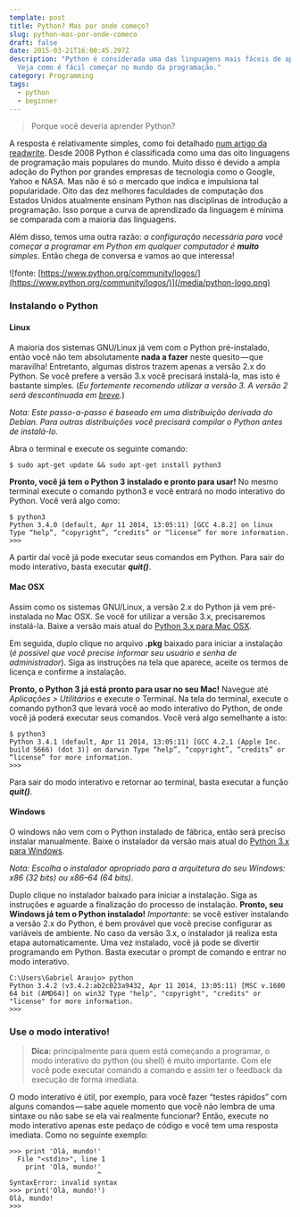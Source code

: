 ```yaml
---
template: post
title: Python? Mas por onde começo?
slug: python-mas-por-onde-comeco
draft: false
date: 2015-03-21T16:00:45.297Z
description: "Python é considerada uma das linguagens mais fáceis de aprender.
  Veja como é fácil começar no mundo da programação."
category: Programming
tags:
  - python
  - beginner
---
```

> Porque você deveria aprender Python?

A resposta é relativamente simples, como foi detalhado [num artigo da readwrite](https://readwrite.com/2014/07/08/what-makes-python-easy-to-learn). Desde 2008 Python é classificada como uma das oito linguagens de programação mais populares do mundo. Muito disso é devido a ampla adoção do Python por grandes empresas de tecnologia como o Google, Yahoo e NASA. Mas não é só o mercado que indica e impulsiona tal popularidade. Oito das dez melhores faculdades de computação dos Estados Unidos atualmente ensinam Python nas disciplinas de introdução a programação. Isso porque a curva de aprendizado da linguagem é mínima se comparada com a maioria das linguagens.

Além disso, temos uma outra razão: _a configuração necessária para você começar a programar em Python em qualquer computador é_ **_muito_** _simples_. Então chega de conversa e vamos ao que interessa!

![fonte: [https://www.python.org/community/logos/](https://www.python.org/community/logos/)](/media/python-logo.png)

### Instalando o Python

#### Linux

A maioria dos sistemas GNU/Linux já vem com o Python pré-instalado, então você não tem absolutamente **nada a fazer** neste quesito — que maravilha! Entretanto, algumas distros trazem apenas a versão 2.x do Python. Se você prefere a versão 3.x você precisará instalá-la, mas isto é bastante simples. (_Eu fortemente recomendo utilizar a versão 3. A versão 2 será descontinuada em_ [_breve_](https://pythonclock.org/)_._)

_Nota: Este passo-a-passo é baseado em uma distribuição derivada do Debian. Para outras distribuições você precisará compilar o Python antes de instalá-lo._

Abra o terminal e execute os seguinte comando:

```console
$ sudo apt-get update && sudo apt-get install python3
```

**Pronto, você já tem o Python 3 instalado e pronto para usar!** No mesmo terminal execute o comando python3 e você entrará no modo interativo do Python. Você verá algo como:

```console
$ python3
Python 3.4.0 (default, Apr 11 2014, 13:05:11) [GCC 4.8.2] on linux Type “help”, “copyright”, “credits” or “license” for more information.
>>>
```

A partir daí você já pode executar seus comandos em Python. Para sair do modo interativo, basta executar **_quit()_**.

#### Mac OSX

Assim como os sistemas GNU/Linux, a versão 2.x do Python já vem pré-instalada no Mac OSX. Se você for utilizar a versão 3.x, precisaremos instalá-la. Baixe a versão mais atual do [Python 3.x para Mac OSX](https://www.python.org/downloads/).

Em seguida, duplo clique no arquivo **.pkg** baixado para iniciar a instalação (_é possível que você precise informar seu usuário e senha de administrador_). Siga as instruções na tela que aparece, aceite os termos de licença e confirme a instalação.

**Pronto, o Python 3 já está pronto para usar no seu Mac!** Navegue até _Aplicações > Utilitários_ e execute o Terminal. Na tela do terminal, execute o comando python3 que levará você ao modo interativo do Python, de onde vocẽ já poderá executar seus comandos. Você verá algo semelhante a isto:

```console
$ python3
Python 3.4.1 (default, Apr 11 2014, 13:05:11) [GCC 4.2.1 (Apple Inc. build 5666) (dot 3)] on darwin Type “help”, “copyright”, “credits” or “license” for more information.
>>>
```

Para sair do modo interativo e retornar ao terminal, basta executar a função **_quit()_**.

#### Windows

O windows não vem com o Python instalado de fábrica, então será preciso instalar manualmente. Baixe o instalador da versão mais atual do [Python 3.x para Windows](https://www.python.org/downloads/).

_Nota: Escolha o instalador apropriado para a arquitetura do seu Windows: x86 (32 bits) ou x86–64 (64 bits)_.

Duplo clique no instalador baixado para iniciar a instalação. Siga as instruções e aguarde a finalização do processo de instalação. **Pronto, seu Windows já tem o Python instalado!** _Importante_: se você estiver instalando a versão 2.x do Python, é bem provável que você precise configurar as variáveis de ambiente. No caso da versão 3.x, o instalador já realiza esta etapa automaticamente. Uma vez instalado, você já pode se divertir programando em Python. Basta executar o prompt de comando e entrar no modo interativo.

```console
C:\Users\Gabriel Araujo> python
Python 3.4.2 (v3.4.2:ab2c023a9432, Apr 11 2014, 13:05:11) [MSC v.1600 64 bit (AMD64)] on win32 Type "help", "copyright", "credits" or "license" for more information.
>>>
```

### Use o modo interativo!

> **Dica:** principalmente para quem está começando a programar, o modo interativo do python (ou shell) é muito importante. Com ele você pode executar comando a comando e assim ter o feedback da execução de forma imediata.

O modo interativo é útil, por exemplo, para você fazer “testes rápidos” com alguns comandos — sabe aquele momento que você não lembra de uma sintaxe ou não sabe se ela vai realmente funcionar? Então, execute no modo interativo apenas este pedaço de código e você tem uma resposta imediata. Como no seguinte exemplo:

```console
>>> print 'Olá, mundo!'
  File "<stdin>", line 1
    print 'Olá, mundo!'
                      ^
SyntaxError: invalid syntax
>>> print('Olá, mundo!')
Olá, mundo!
>>>
```